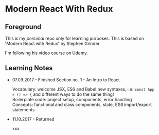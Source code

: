 # Modern React With Redux

## Foreground

This is my *personal* repo only for learning purposes. This is based on 'Modern React with Redux' by Stephen Grinder.

I'm following his video course on Udemy.

## Learning Notes

- 07.09.2017 - Finished Section no. 1 - An Intro to React

  Vocabulary: welcome JSX, ES6 and Babel new syntaxes, i.e: ``const App = () => {`` and different ways to do the same thing!<br>
  Boilerplate code: project setup, components, error handling <br>
  Concepts: functional and class components, state, ES6 import/export statements

- 11.10.2017 - Returned

  xxx
